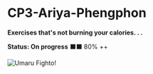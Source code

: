# CP3-Ariya-Phengphon
**Exercises that's not burning your calories. . .**

**Status: On progress** ⬛⬛ 80% ++

![Umaru Fighto!](https://steamuserimages-a.akamaihd.net/ugc/159156822501492776/45D53506D14325B9F8CE1B391986EC35CA8E268D/)
